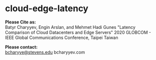 # cloud-edge-latency

**Please Cite as:**
<br/>
Batyr Charyyev, Engin Arslan, and Mehmet Hadi Gunes
"Latency Comparison of Cloud Datacenters and Edge Servers" 
2020 GLOBCOM - IEEE Global Communications Conference, Taipei Taiwan

**Please contact:**
<br/>
bcharyye@stevens.edu 
bcharyyev.com
